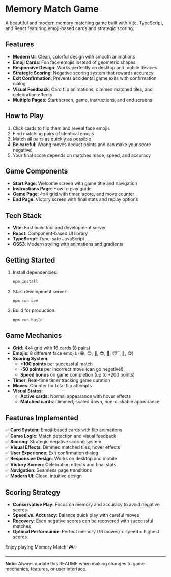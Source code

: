 # Memory Match Game

A beautiful and modern memory matching game built with Vite, TypeScript, and React featuring emoji-based cards and strategic scoring.

## Features

- **Modern UI**: Clean, colorful design with smooth animations
- **Emoji Cards**: Fun face emojis instead of geometric shapes
- **Responsive Design**: Works perfectly on desktop and mobile devices
- **Strategic Scoring**: Negative scoring system that rewards accuracy
- **Exit Confirmation**: Prevents accidental game exits with confirmation dialog
- **Visual Feedback**: Card flip animations, dimmed matched tiles, and celebration effects
- **Multiple Pages**: Start screen, game, instructions, and end screens

## How to Play

1. Click cards to flip them and reveal face emojis
2. Find matching pairs of identical emojis
3. Match all pairs as quickly as possible
4. **Be careful**: Wrong moves deduct points and can make your score negative!
5. Your final score depends on matches made, speed, and accuracy

## Game Components

- **Start Page**: Welcome screen with game title and navigation
- **Instructions Page**: How to play guide
- **Game Page**: 4x4 grid with timer, score, and move counter
- **End Page**: Victory screen with final stats and replay options

## Tech Stack

- **Vite**: Fast build tool and development server
- **React**: Component-based UI library
- **TypeScript**: Type-safe JavaScript
- **CSS3**: Modern styling with animations and gradients

## Getting Started

1. Install dependencies:
   ```bash
   npm install
   ```

2. Start development server:
   ```bash
   npm run dev
   ```

3. Build for production:
   ```bash
   npm run build
   ```

## Game Mechanics

- **Grid**: 4x4 grid with 16 cards (8 pairs)
- **Emojis**: 8 different face emojis (😀, 😍, 🤔, 😎, 🥳, 😴, 🤗, 😋)
- **Scoring System**: 
  - **+100 points** per successful match
  - **-50 points** per incorrect move (can go negative!)
  - **Speed bonus** on game completion (up to +200 points)
- **Timer**: Real-time timer tracking game duration
- **Moves**: Counter for total flip attempts
- **Visual States**:
  - **Active cards**: Normal appearance with hover effects
  - **Matched cards**: Dimmed, scaled down, non-clickable appearance

## Features Implemented

✅ **Card System**: Emoji-based cards with flip animations  
✅ **Game Logic**: Match detection and visual feedback  
✅ **Scoring**: Strategic negative scoring system  
✅ **Visual Effects**: Dimmed matched tiles, hover effects  
✅ **User Experience**: Exit confirmation dialog  
✅ **Responsive Design**: Works on desktop and mobile  
✅ **Victory Screen**: Celebration effects and final stats  
✅ **Navigation**: Seamless page transitions  
✅ **Modern UI**: Clean, intuitive design  

## Scoring Strategy

- **Conservative Play**: Focus on memory and accuracy to avoid negative scores
- **Speed vs. Accuracy**: Balance quick play with careful moves
- **Recovery**: Even negative scores can be recovered with successful matches
- **Optimal Performance**: Perfect memory (16 moves) + speed = highest scores

Enjoy playing Memory Match! 🎮✨

---

**Note**: Always update this README when making changes to game mechanics, features, or user interface.
